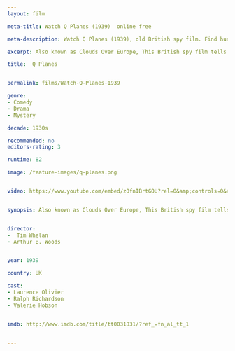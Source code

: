```yaml
---
layout: film

meta-title: Watch Q Planes (1939)  online free

meta-description: Watch Q Planes (1939), old British spy film. Find hundreds of classic public domain films at La Filmothèque .

excerpt: Also known as Clouds Over Europe, This British spy film tells the story of a British secret service man who suspects that the disappearance of a number of experimental planes is more than just a coincidence.

title:  Q Planes


permalink: films/Watch-Q-Planes-1939

genre:
- Comedy
- Drama
- Mystery

decade: 1930s

recommended: no
editors-rating: 3

runtime: 82

image: /feature-images/q-planes.png


video: https://www.youtube.com/embed/z0fnIBrtGOU?rel=0&amp;controls=0&amp;showinfo=0


synopsis: Also known as Clouds Over Europe, This British spy film tells the story of a British secret service man who suspects that the disappearance of a number of experimental planes is more than just a coincidence.


director:
-  Tim Whelan
- Arthur B. Woods


year: 1939

country: UK

cast:
- Laurence Olivier
- Ralph Richardson
- Valerie Hobson


imdb: http://www.imdb.com/title/tt0031831/?ref_=fn_al_tt_1


---
```


